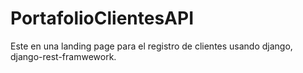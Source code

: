 # PortafolioClientesAPI
Este en una landing page para el registro de clientes usando django, django-rest-framwework.
